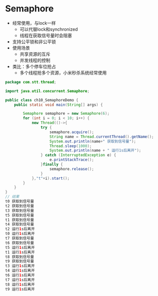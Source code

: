 # Semaphore

- 经常使用，与lock一样
  - 可以代替lock和synchronized
  - 线程在获取信号量时会阻塞
- 支持公平锁和非公平锁
- 使用场景
  - 共享资源的互斥
  - 并发线程的控制
- 类比：多个停车位抢占
  - 多个线程抢多个资源，小米秒杀系统经常使用

```java
package com.stt.thread;

import java.util.concurrent.Semaphore;

public class ch10_SemaphoreDemo {
	public static void main(String[] args) {

		Semaphore semaphore = new Semaphore(6);
		for (int i = 0; i < 10; i++) {
			new Thread(()->{
				try {
					semaphore.acquire();
					String name = Thread.currentThread().getName();
					System.out.println(name+" 获取到信号量");
					Thread.sleep(1000);
					System.out.println(name + " 运行1s后离开");
				} catch (InterruptedException e) {
					e.printStackTrace();
				}finally {
					semaphore.release();
				}
			},"t"+i).start();
		}
	}
}
// 结果
t0 获取到信号量
t2 获取到信号量
t3 获取到信号量
t5 获取到信号量
t1 获取到信号量
t4 获取到信号量
t2 运行1s后离开
t0 运行1s后离开
t7 获取到信号量
t6 获取到信号量
t5 运行1s后离开
t1 运行1s后离开
t8 获取到信号量
t9 获取到信号量
t3 运行1s后离开
t4 运行1s后离开
t6 运行1s后离开
t7 运行1s后离开
t8 运行1s后离开
t9 运行1s后离开
```

